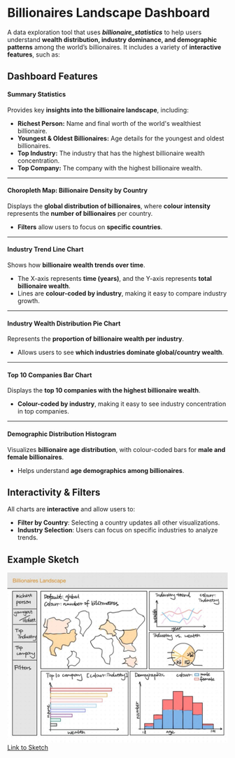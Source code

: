 # Billionaires Landscape Dashboard
A data exploration tool that uses ***billionaire_statistics*** to help users understand **wealth distribution, industry dominance, and demographic patterns** among the world’s billionaires. It includes a variety of **interactive features**, such as:

## Dashboard Features

#### Summary Statistics
Provides key **insights into the billionaire landscape**, including:

- **Richest Person:** Name and final worth of the world's wealthiest billionaire.
- **Youngest & Oldest Billionaires:** Age details for the youngest and oldest billionaires.
- **Top Industry:** The industry that has the highest billionaire wealth concentration.
- **Top Company:** The company with the highest billionaire wealth.

-----

#### Choropleth Map: Billionaire Density by Country
Displays the **global distribution of billionaires**, where **colour intensity** represents the **number of billionaires** per country.

- **Filters** allow users to focus on **specific countries**.

-----

#### Industry Trend Line Chart
Shows how **billionaire wealth trends over time**.

- The X-axis represents **time (years)**, and the Y-axis represents **total billionaire wealth**.
- Lines are **colour-coded by industry**, making it easy to compare industry growth.

-----

#### Industry Wealth Distribution Pie Chart
Represents the **proportion of billionaire wealth per industry**.

- Allows users to see **which industries dominate global/country wealth**.

-----

#### Top 10 Companies Bar Chart
Displays the **top 10 companies with the highest billionaire wealth**.

- **Colour-coded by industry**, making it easy to see industry concentration in top companies.

-----

#### Demographic Distribution Histogram
Visualizes **billionaire age distribution**, with colour-coded bars for **male and female billionaires**.

- Helps understand **age demographics among billionaires**.

## Interactivity & Filters
All charts are **interactive** and allow users to:

- **Filter by Country**: Selecting a country updates all other visualizations.
- **Industry Selection**: Users can focus on specific industries to analyze trends.

## Example Sketch
![Dashboard Sketch](/img/Billionires_sketch.jpg)
[Link to Sketch](https://github.com/Raccoon-he/Billionaire-Dashboard/blob/main/img/Billionires_sketch.jpg)
